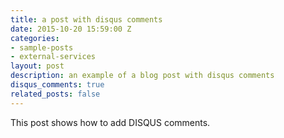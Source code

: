 ```yaml
---
title: a post with disqus comments
date: 2015-10-20 15:59:00 Z
categories:
- sample-posts
- external-services
layout: post
description: an example of a blog post with disqus comments
disqus_comments: true
related_posts: false
---
```


This post shows how to add DISQUS comments.
